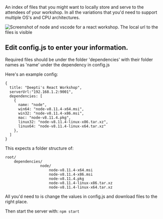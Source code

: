 An index of files that you might want to locally store and serve to the attendees of your workshop. In all the variations that you'd need to support multiple OS's and CPU architectures.

![Screenshot of node and vscode for a react workshop. The local url to the files is visible](https://image.ibb.co/fV940K/Screenshot_20180907_204252.png)
## Edit config.js to enter your information.
Required files should be under the folder 'dependencies' with their folder names as 'name' under the dependency in config.js


Here's an example config:
```
{
  title: "Deepti's React Workshop",
  serverUrl:"192.168.1.2:9001",
  dependencies: [
    {
      name: "node",
      win64: "node-v8.11.4-x64.msi",
      win32: "node-v8.11.4-x86.msi",
      mac: "node-v8.11.4.pkg",
      linux32: "node-v8.11.4-linux-x86.tar.xz",
      linux64: "node-v8.11.4-linux-x64.tar.xz"
    },
  ]
}
```

This expects a folder structure of:

```
root/
    dependencies/
                node/
                    node-v8.11.4-x64.msi
                    node-v8.11.4-x86.msi
                    node-v8.11.4.pkg
                    node-v8.11.4-linux-x86.tar.xz
                    node-v8.11.4-linux-x64.tar.xz

```

All you'd need to is change the values in config.js and download files to the right place.

Then start the server with:
```npm start```